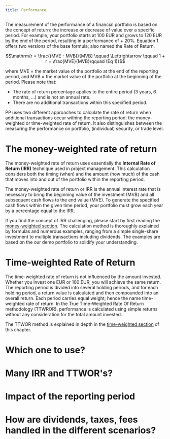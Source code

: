 ```yaml
---
title: Performance
---
```

The measurement of the performance of a financial portfolio is based on the concept of return: the increase or decrease of value over a specific period. For example, your portfolio starts at 100 EUR and grows to 120 EUR by the end of the period, resulting in a performance of + 20%. Equation 1 offers two versions of the base formula; also named the Rate of Return.

$$\mathrm{r = \frac{(MVE - MVB)}{MVB} \qquad \Leftrightarrow \qquad 1 + r = \frac{MVE}{MVB}\qquad (Eq  1)}$$

where MVE = the market value of the portfolio at the end of the reporting period, and MVB = the market value of the portfolio at the beginning of the period. Please note that:

- The rate of return percentage applies to the entire period (3 years, 6 months, ...) and is not an annual rate.
- There are no additional transactions within this specified period.

PP uses two different approaches to calculate the rate of return when additional transactions occur withing the reporting period: the money-weighted or time-weighted rate of return. It also distinguishes between the measuring the performance on portfolio, (individual) security, or trade level.

# The money-weighted rate of return
The money-weighted rate of return uses essentially the **Internal Rate of Return (IRR)** technique used in project management. This calculation considers both the timing (when) and the amount (how much) of the cash that moves into and out of the portfolio within the reporting period.

The money-weighted rate of return or IRR is the annual interest rate that is necessary to bring the beginning value of the investment (MVB) and all subsequent cash flows to the end value (MVE). To generate the specified cash flows within the given time period, your portfolio must grow each year by a percentage equal to the IRR.

If you find the concept of IRR challenging, please start by first reading the [money-weighted section](./money-weighted.md). The calculation method is thoroughly explained by formulas and numerous examples, ranging from a simple single-share investment to multiple transactions including dividends. The examples are based on the our demo portfolio to solidify your understanding.

# Time-weighted Rate of Return
The time-weighted rate of return is not influenced by the amount invested. Whether you invest one EUR or 100 EUR, you will achieve the same return. The reporting period is divided into several holding periods, and for each holding period, a return value is calculated and then compounded into an overall return. Each period carries equal weight; hence the name time-weighted rate of return. In the True Time-Weighted Rate Of Return methodology (TTWROR), performance is calculated using simple returns without any consideration for the total amount invested.

The TTWOR method is explained in depth in the [time-weighted section](./time-weighted.md) of this chapter.

# Which one to use?

# Many IRR and TTWOR's?

# Impact of the reporting period

# How are dividends, taxes, fees handled in the different scenarios?
